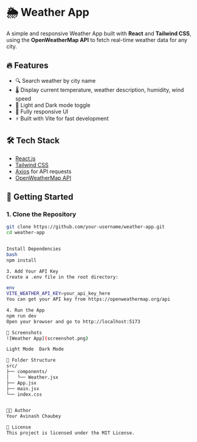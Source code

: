 # 🌦️ Weather App

A simple and responsive Weather App built with **React** and **Tailwind CSS**, using the **OpenWeatherMap API** to fetch real-time weather data for any city.

## 🔥 Features

- 🔍 Search weather by city name
- 🌡️ Display current temperature, weather description, humidity, wind speed
- 🌙 Light and Dark mode toggle
- 📱 Fully responsive UI
- ⚡ Built with Vite for fast development

## 🛠️ Tech Stack

- [React.js](https://reactjs.org/)
- [Tailwind CSS](https://tailwindcss.com/)
- [Axios](https://axios-http.com/) for API requests
- [OpenWeatherMap API](https://openweathermap.org/api)

## 🚀 Getting Started

### 1. Clone the Repository

```bash
git clone https://github.com/your-username/weather-app.git
cd weather-app


Install Dependencies
bash
npm install

3. Add Your API Key
Create a .env file in the root directory:

env
VITE_WEATHER_API_KEY=your_api_key_here
You can get your API key from https://openweathermap.org/api

4. Run the App
npm run dev
Open your browser and go to http://localhost:5173

📸 Screenshots
![Weather App](screenshot.png)

Light Mode	Dark Mode

📁 Folder Structure
src/
├── components/
│   └── Weather.jsx
├── App.jsx
├── main.jsx
└── index.css


🧑‍💻 Author
Your Avinash Chaubey

📄 License
This project is licensed under the MIT License.